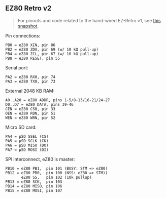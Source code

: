 ## EZ80 Retro v2

> For pinouts and code related to the hand-wired EZ-Retro v1, see [this
> snapshot](https://github.com/jeelabs/embello/tree/35cb87499ef61468ee42d1ae6326ffff1cd79f05/explore/1608-forth/ezr).

Pin connections:

    PB0 = eZ80 XIN, pin 86
    PB2 = eZ80 ZDA, pin 69 (w/ 10 kΩ pull-up)
    PB4 = eZ80 ZCL, pin 67 (w/ 10 kΩ pull-up)
    PB8 = eZ80 RESET, pin 55

Serial port:

    PA2 = eZ80 RX0, pin 74
    PA3 = eZ80 TX0, pin 73

External 2048 KB RAM:

    A0..A20 = eZ80 ADDR, pins 1-5/8-13/16-21/24-27
    D0..D7 = eZ80 DATA, pins 39-46
    CEN = eZ80 CS0, pin 33
    OEN = eZ80 RDN, pin 51
    WEN = eZ80 WRN, pin 52

Micro SD card:
 
    PA4 = µSD SSEL (CS)
    PA5 = µSD SCLK (CK)
    PA6 = µSD MISO (DO)
    PA7 = µSD MOSI (DI)

SPI interconnect, eZ80 is master:

    PB10 = eZ80 PB1,  pin 101 (BUSY: STM => eZ80)
    PB12 = eZ80 PB0,  pin 100 (NSS: eZ80 => STM))
           eZ80 SS,   pin 102 (10k pullup)
    PB13 = eZ80 SCK,  pin 103
    PB14 = eZ80 MISO, pin 106
    PB15 = eZ80 MOSI, pin 107
